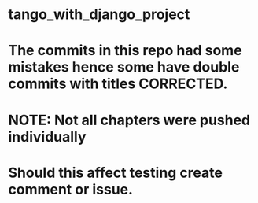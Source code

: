 # tango_with_django_project
# The commits in this repo had some mistakes hence some have double commits with titles CORRECTED.
# NOTE: Not all chapters were pushed individually 
# Should this affect testing create comment or issue.
